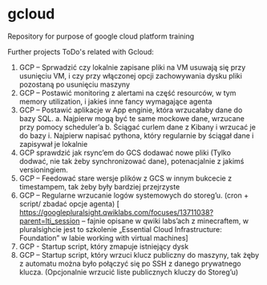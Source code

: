 # gcloud
Repository for purpose of google cloud platform training

Further projects ToDo's related with Gcloud:


1.	GCP – Sprwadzić czy lokalnie zapisane pliki na VM usuwają się przy usunięciu VM, i czy przy włączonej opcji zachowywania dysku pliki pozostaną po usunięciu maszyny
2.	GCP – Postawić monitoring z alertami na część resourców, w tym memory utilization, i jakieś inne fancy wymagające agenta
3.	GCP – Postawić aplikacje w App enginie, która wrzucałaby dane do bazy SQL. 
a.	Najpierw mogą być te same mockowe dane, wrzucane przy pomocy scheduler’a
b.	Ściągać curlem dane z Kibany i wrzucać je do bazy 
i.	Najpierw napisać pythona, który regularnie by ściągał dane i zapisywał je lokalnie
4.	GCP sprawdzić jak rsync’em do GCS dodawać nowe pliki (Tylko dodwać, nie tak żeby synchronizować dane), potenacjalnie z jakimś versioningiem. 
5.	GCP – Feedować stare wersje plików z GCS w innym bukcecie z timestampem, tak żeby były bardziej przejrzyste
6.	GCP – Regularne wrzucanie logów systemowych do storeg’u. (cron + script/ zbadać opcje agenta) [ https://googlepluralsight.qwiklabs.com/focuses/13711038?parent=lti_session – fajnie opisane w qwiki labs’ach z minecraftem, w pluralsighcie jest to szkolenie „Essential Cloud Infrastructure: Foundation” w labie working with virtual machines]
7.	GCP - Startup script, który zmapuje istniejący dysk
8.	GCP – Startup script, który wrzuci klucz publiczny do maszyny, tak żęby z automatu można było połączyć się po SSH z danego prywatnego klucza. (Opcjonalnie wrzucić liste publicznych kluczy do Storeg’u)



